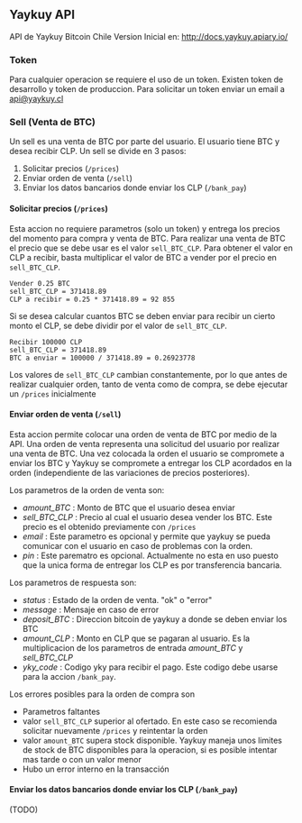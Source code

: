 ## Yaykuy API

API de Yaykuy Bitcoin Chile
Version Inicial en: http://docs.yaykuy.apiary.io/

### Token
Para cualquier operacion se requiere el uso de un token. Existen token de desarrollo y token de produccion. Para solicitar un token enviar un email a api@yaykuy.cl

### Sell (Venta de BTC)
Un sell es una venta de BTC por parte del usuario. El usuario tiene BTC y desea recibir CLP. Un sell se divide en 3 pasos:

1. Solicitar precios (`/prices`)
2. Enviar orden de venta (`/sell`)
3. Enviar los datos bancarios donde enviar los CLP (`/bank_pay`)

#### Solicitar precios (`/prices`)
Esta accion no requiere parametros (solo un token) y entrega los precios del momento para compra y venta de BTC. Para realizar una
venta de BTC el precio que se debe usar es el valor `sell_BTC_CLP`.
Para obtener el valor en CLP a recibir, basta multiplicar el valor de BTC a vender por el precio en `sell_BTC_CLP`. 

```
Vender 0.25 BTC
sell_BTC_CLP = 371418.89 
CLP a recibir = 0.25 * 371418.89 = 92 855
```

Si se desea calcular cuantos BTC se deben enviar para recibir un cierto monto el CLP, se debe dividir por el valor de `sell_BTC_CLP`.
```
Recibir 100000 CLP
sell_BTC_CLP = 371418.89 
BTC a enviar = 100000 / 371418.89 = 0.26923778
```

Los valores de `sell_BTC_CLP` cambian constantemente, por lo que antes de realizar cualquier orden, tanto de venta como de compra, se debe ejecutar un `/prices` inicialmente

#### Enviar orden de venta (`/sell`)
Esta accion permite colocar una orden de venta de BTC por medio de la
API. Una orden de venta representa una solicitud del usuario por realizar una venta de BTC. Una vez colocada la orden el usuario se compromete a enviar los BTC y Yaykuy se compromete a entregar los CLP acordados en la orden (independiente de las variaciones de precios posteriores).

Los parametros de la orden de venta son:
- *amount_BTC*   : Monto de BTC que el usuario desea enviar
- *sell_BTC_CLP* : Precio al cual el usuario desea vender los BTC. Este precio es el obtenido previamente con `/prices`
- *email*		 : Este parametro es opcional y permite que yaykuy se pueda comunicar con el usuario en caso de problemas con la orden.
- *pin*			 : Este parematro es opcional. Actualmente no esta en uso puesto que la unica forma de entregar los CLP es por transferencia bancaria. 

Los parametros de respuesta son:
- *status*         : Estado de la orden de venta. "ok" o "error"
- *message*        : Mensaje en caso de error
- *deposit_BTC*    : Direccion bitcoin de yaykuy a donde se deben enviar los BTC
- *amount_CLP*     : Monto en CLP que se pagaran al usuario. Es la multiplicacion de los parametros de entrada *amount_BTC* y *sell_BTC_CLP*
- *yky_code*       : Codigo yky para recibir el pago. Este codigo debe usarse para la accion `/bank_pay`.

Los errores posibles para la orden de compra son
- Parametros faltantes
- valor `sell_BTC_CLP` superior al ofertado. En este caso se recomienda solicitar nuevamente `/prices` y reintentar la orden
- valor `amount_BTC` supera stock disponible. Yaykuy maneja unos limites de stock de BTC disponibles para la operacion, si es posible intentar mas tarde o con un valor menor
- Hubo un error interno en la transacción


#### Enviar los datos bancarios donde enviar los CLP (`/bank_pay`)
(TODO)